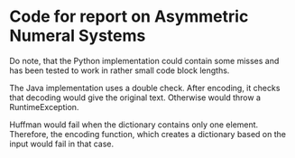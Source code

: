 # Code for report on Asymmetric Numeral Systems

Do note, that the Python implementation could contain some misses and has been tested to work in rather small code block lengths.

The Java implementation uses a double check. After encoding, it checks that decoding would give the original text. Otherwise would throw a RuntimeException. 

Huffman would fail when the dictionary contains only one element. Therefore, the encoding function, which creates a dictionary based on the input would fail in that case.

